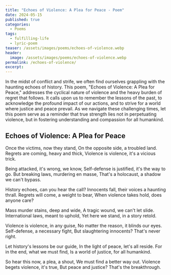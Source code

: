 ```yaml
---
title: "Echoes of Violence: A Plea for Peace - Poem"
date: 2024-05-15
published: true
categories:
  - Poems
tags:
  - fulfilling-life
  - lyric-poem
teaser: /assets/images/poems/echoes-of-violence.webp
header:
  image: /assets/images/poems/echoes-of-violence.webp
permalink: /echoes-of-violence/
excerpt:
---
```

In the midst of conflict and strife, we often find ourselves grappling with the haunting echoes of history. This poem, "Echoes of Violence: A Plea for Peace," addresses the cyclical nature of violence and the heavy burden of regret that follows. It calls upon us to remember the lessons of the past, to acknowledge the profound impact of our actions, and to strive for a world where justice and peace prevail. As we navigate these challenging times, let this poem serve as a reminder that true strength lies not in perpetuating violence, but in fostering understanding and compassion for all humankind.

## Echoes of Violence: A Plea for Peace

Once the victims, now they stand,
On the opposite side, a troubled land.
Regrets are coming, heavy and thick,
Violence is violence, it's a vicious trick.

Being attacked, it's wrong, we know,
Self-defense is justified, it's the way to go.
But breaking laws, murdering en masse,
That's a holocaust, a shadow we can't bypass.

History echoes, can you hear the call?
Innocents fall, their voices a haunting thrall.
Regrets will come, a weight to bear,
When violence takes hold, does anyone care?

Mass murder stains, deep and wide,
A tragic wound, we can't let slide.
International laws, meant to uphold,
Yet here we stand, in a story retold.

Violence is violence, in any guise,
No matter the reason, it blinds our eyes.
Self-defense, a necessary fight,
But slaughtering innocents? That's never right.

Let history's lessons be our guide,
In the light of peace, let's all reside.
For in the end, what we must find,
Is a world of justice, for all humankind.

So hear this now, a plea, a shout,
We must find a better way out.
Violence begets violence, it's true,
But peace and justice? That's the breakthrough.